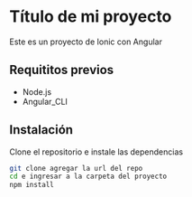 # Título de mi proyecto
Este es un proyecto de Ionic con Angular

## Requititos previos
- Node.js
- Angular_CLI

## Instalación

Clone el repositorio e instale las dependencias

````bash
git clone agregar la url del repo
cd e ingresar a la carpeta del proyecto
npm install 